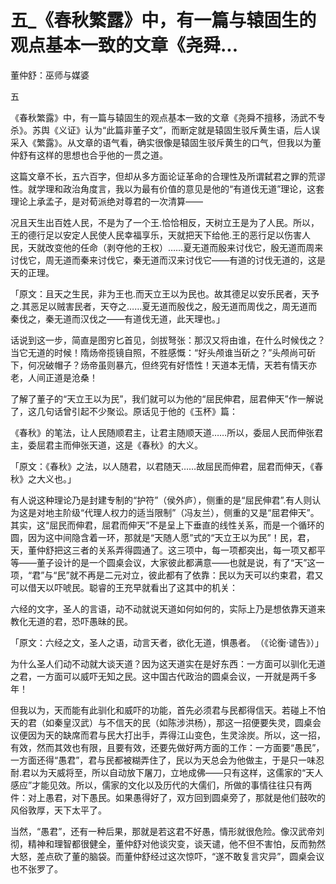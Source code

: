 # 五_《春秋繁露》中，有一篇与辕固生的观点基本一致的文章《尧舜...

董仲舒：巫师与媒婆

五

《春秋繁露》中，有一篇与辕固生的观点基本一致的文章《尧舜不擅移，汤武不专杀》。苏舆《义证》认为“此篇非董子文”，而断定就是辕固生驳斥黄生语，后人误采入《繁露》。从文章的语气看，确实很像是辕固生驳斥黄生的口气，但我以为董仲舒有这样的思想也合乎他的一贯之道。

这篇文章不长，五六百字，但却从多方面论证革命的合理性及所谓弑君之罪的荒谬性。就学理和政治角度言，我以为最有价值的意见是他的“有道伐无道”理论，这套理论上承孟子，是对荀派绝对尊君的一次清算——

况且天生出百姓人民，不是为了一个王.恰恰相反，天树立王是为了人民。所以，王的德行足以安定人民使人民幸福享乐，天就把天下给他.王的恶行足以伤害人民，天就改变他的任命（剥夺他的王权）……夏无道而殷来讨伐它，殷无道而周来讨伐它，周无道而秦来讨伐它，秦无道而汉来讨伐它——有道的讨伐无道的，这是天的正理。

「原文：且天之生民，非为王也.而天立王以为民也。故其德足以安乐民者，天予之.其恶足以贼害民者，天夺之……夏无道而殷伐之，殷无道而周伐之，周无道而秦伐之，秦无道而汉伐之——有道伐无道，此天理也。」

话说到这一步，简直是图穷匕首见，剑拔弩张：那汉又将由谁，在什么时候伐之？当它无道的时候！隋炀帝揽镜自照，不胜感慨：“好头颅谁当斫之？”头颅尚可斫下，何况破帽子？炀帝虽则暴亢，但终究有好悟性！天道本无情，天若有情天亦老，人间正道是沧桑！

了解了董子的“天立王以为民”，我们就可以为他的“屈民伸君，屈君伸天”作一解说了，这几句话曾引起不少聚讼。原话见于他的《玉杯》篇：

《春秋》的笔法，让人民随顺君主，让君主随顺天道……所以，委屈人民而伸张君主，委屈君主而伸张天道，这是《春秋》的大义。

「原文：《春秋》之法，以人随君，以君随天……故屈民而伸君，屈君而伸天，《春秋》之大义也。」

有人说这种理论乃是封建专制的“护符”（侯外庐），侧重的是“屈民伸君”.有人则认为这是对地主阶级“代理人权力的适当限制”（冯友兰），侧重的又是“屈君伸天”。其实，这“屈民而伸君，屈君而伸天”不是呈上下垂直的线性关系，而是一个循环的圆，因为这中间隐含着一环，那就是“天随人愿”式的“天立王以为民”！民，君，天，董仲舒把这三者的关系弄得圆通了。这三项中，每一项都突出，每一项又都平等——董子设计的是一个圆桌会议，大家彼此都满意——也就是说，有了“天”这一项，“君”与“民”就不再是二元对立，彼此都有了依靠：民以为天可以约束君，君又可以借天以吓唬民。聪睿的王充早就看出了这其中的机关：

六经的文字，圣人的言语，动不动就说天道如何如何的，实际上乃是想依靠天道来教化无道的君，恐吓愚昧的民。

「原文：六经之文，圣人之语，动言天者，欲化无道，惧愚者。　（《论衡·谴告》）」

为什么圣人们动不动就大谈天道？因为这天道实在是好东西：一方面可以驯化无道之君，一方面可以威吓无知之民。这中国古代政治的圆桌会议，一开就是两千多年！

但我以为，天而能有此驯化和威吓的功能，首先必须君与民都得信天。若碰上不怕天的君（如秦皇汉武）与不信天的民（如陈涉洪杨），那这一招便要失灵，圆桌会议便因为天的缺席而君与民大打出手，弄得江山变色，生灵涂炭。所以，这一招，有效，然而其效也有限，且要有效，还要先做好两方面的工作：一方面要“愚民”，一方面还得“愚君”，君与民都被糊弄住了，民以为天总会为他做主，于是只一味忍耐.君以为天威将至，所以自动放下屠刀，立地成佛——只有这样，这儒家的“天人感应”才能见效。所以，儒家的文化以及历代的大儒们，所做的事情往往只有两件：对上愚君，对下愚民。如果愚得好了，双方回到圆桌旁了，那就是他们鼓吹的风俗敦厚，天下太平了。

当然，“愚君”，还有一种后果，那就是若这君不好愚，情形就很危险。像汉武帝刘彻，精神和理智都很健全，董仲舒对他谈灾变，谈天谴，他不但不害怕，反而勃然大怒，差点砍了董的脑袋。而董仲舒经过这次惊吓，“遂不敢复言灾异”，圆桌会议也不张罗了。